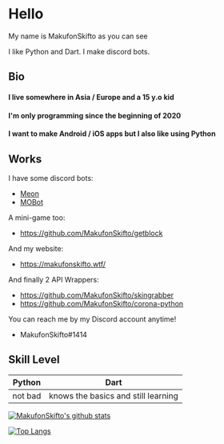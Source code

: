 # Hello

My name is MakufonSkifto as you can see

I like Python and Dart. I make discord bots.

## Bio

#### I live somewhere in Asia / Europe and a 15 y.o kid
#### I'm only programming since the beginning of 2020
#### I want to make Android / iOS apps but I also like using Python

## Works
I have some discord bots:
* [Meon](https://top.gg/bot/713066005911568424)
* [MOBot](https://github.com/MakufonSkifto/mobot)

A mini-game too:
* https://github.com/MakufonSkifto/getblock

And my website:
* https://makufonskifto.wtf/

And finally 2 API Wrappers:
* https://github.com/MakufonSkifto/skingrabber
* https://github.com/MakufonSkifto/corona-python

You can reach me by my Discord account anytime!
* MakufonSkifto#1414

## Skill Level
| Python        | Dart                                        |
| ------------- |---------------------------------------------|
| not bad       | knows the basics and still learning         |

[![MakufonSkifto's github stats](https://github-readme-stats.vercel.app/api?username=makufonskifto&theme=gradient)](https://github.com/makufonskifto/github-readme-stats)

[![Top Langs](https://github-readme-stats.vercel.app/api/top-langs/?username=makufonskifto)](https://github.com/makufonskifto/github-readme-stats)

